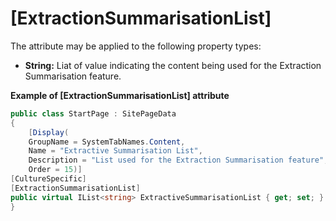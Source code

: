 # [ExtractionSummarisationList]




The attribute may be applied to the following property types:
- **String:** Liat of  value indicating the content being used for the Extraction Summarisation feature.

**Example of [ExtractionSummarisationList] attribute**
``` C#
public class StartPage : SitePageData
{
    [Display(
    GroupName = SystemTabNames.Content,
    Name = "Extractive Summarisation List",
    Description = "List used for the Extraction Summarisation feature",
    Order = 15)]
[CultureSpecific]
[ExtractionSummarisationList]
public virtual IList<string> ExtractiveSummarisationList { get; set; }
}
```
